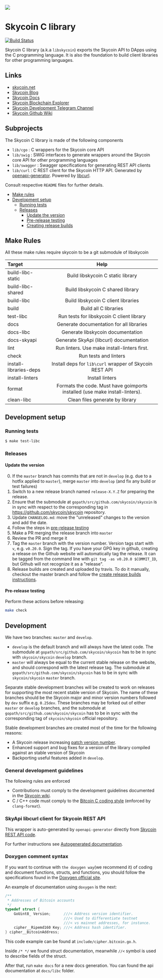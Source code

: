 
![](https://repository-images.githubusercontent.com/165332391/de95dc00-7cec-11e9-8fcb-d42fbd8e3577)

# Skycoin C library

[![Build Status](https://travis-ci.org/skycoin/libskycoin.svg)](https://travis-ci.org/skycoin/libskycoin)

Skycoin C library (a.k.a `libskycoin`) exports the Skycoin API to DApps using the C programming language.
It is also the foundation to build client libraries for other programming languages.

## Links

* [skycoin.net](https://www.skycoin.net)
* [Skycoin Blog](https://www.skycoin.net/blog)
* [Skycoin Docs](https://www.skycoin.net/docs)
* [Skycoin Blockchain Explorer](https://explorer.skycoin.net)
* [Skycoin Development Telegram Channel](https://t.me/skycoindev)
* [Skycoin Github Wiki](https://github.com/skycoin/skycoin/wiki)

## Subprojects

The Skycoin C library is made of the following components

- `lib/cgo`     : C wrappers for the Skycoin core API
- `lib/swig`    : SWIG interfaces to generate wrappers around the Skycoin core API for other programming languages
- `lib/swagger` : Swagger specifications for generating REST API clients
- `lib/curl`    : C REST client for the Skycoin HTTP API. Generated by [openapi-generator](https://github.com/OpenAPITools/openapi-generator). Powered by [libcurl](https://curl.haxx.se/libcurl/c/).

Consult respective `README` files for further details.

<!-- MarkdownTOC levels="1,2,3,4,5" autolink="true" bracket="round" -->
- [Make rules](#make-rules)
- [Development setup](#development-setup)
  - [Running tests](#running-tests)
  - [Releases](#releases)
    - [Update the version](#update-the-version)
    - [Pre-release testing](#pre-release-testing)
    - [Creating release builds](#creating-release-builds)
<!-- /MarkdownTOC -->

## Make Rules

All these make rules require skycoin to be a git submodule of libskycoin

|Target                        |Help|
| :-------------               | :----------: | 
|build-libc-static             |Build libskycoin C static library|
|build-libc-shared             |Build libskycoin C shared library|
|build-libc                    |Build libskycoin C client libraries|
|build                         |Build all C libraries
|test-libc                     |Run tests for libskycoin C client library|
|docs                          |Generate documentation for all libraries|
|docs-libc                     |Generate libskycoin documentation|
|docs-skyapi                   |Generate SkyApi (libcurl) documentation|
|lint                          |Run linters. Use make install-linters first.|
|check                         |Run tests and linters|
|install-libraries-deps        |Install deps for `lib\curl` wrapper of Skycoin REST API|
|install-linters               |Install linters|
|format                        |Formats the code. Must have goimports installed (use make install-linters).|
|clean-libc                    |Clean files generate by library|
  
## Development setup

  ### Running tests

  ```sh
  $ make test-libc
  ```

  ### Releases

  #### Update the version

  0. If the `master` branch has commits that are not in `develop` (e.g. due to a hotfix applied to `master`), merge `master` into `develop` (and fix any build or test failures)
  0. Switch to a new release branch named `release-X.Y.Z` for preparing the release.
  0. Ensure that the submodule at `gopath/src/github.com/skycoin/skycoin` is in sync with respect to the corresponding tag in https://github.com/skycoin/skycoin repository.
  0. Update `CHANGELOG.md`: move the "unreleased" changes to the version and add the date.
  0. Follow the steps in [pre-release testing](#pre-release-testing)
  0. Make a PR merging the release branch into `master`
  0. Review the PR and merge it
  0. Tag the `master` branch with the version number. Version tags start with `v`, e.g. `v0.20.0`. Sign the tag. If you have your GPG key in github, creating a release on the Github website will automatically tag the release. It can be tagged from the command line with `git tag -as v0.20.0 $COMMIT_ID`, but Github will not recognize it as a "release".
  0. Release builds are created and uploaded by travis. To do it manually, checkout the master branch and follow the [create release builds instructions](#creating-release-builds).

  #### Pre-release testing

  Perform these actions before releasing:

  ```sh
  make check
  ```
## Development

We have two branches: `master` and `develop`.

- `develop` is the default branch and will always have the latest code.
  The submodule at `gopath/src/github.com/skycoin/skycoin` has to be
  in sync with `skycoin/skycoin` `develop` branch.
- `master` will always be equal to the current stable release on the website, and should correspond with the latest release tag.
  The submodule at `gopath/src/github.com/skycoin/skycoin` has to be
  in sync with `skycoin/skycoin` `master` branch.

Separate stable development branches will be created to work on releases for supporting the
most recent stable version of Skycoin. The name of these branches should be the Skycoin
major and minor version numbers followed by `dev` suffix e.g. `0.25dev`.
These branches may be forked out of either `master` or `develop` branches, and 
the submodule at `gopath/src/github.com/skycoin/skycoin` has to be
in sync with the corresponding tag of `skycoin/skycoin` official repository.

Stable development branches are created most of the time for the following reasons:

- A Skycoin release increasing [patch version number](https://semver.org/).
- Enhanced support and bug fixes for a version of the library compiled against an
  stable version of Skycoin
- Backporting useful features added in `develop`.

### General development guidelines

The following rules are enforced

- Contributions must comply to the development guidelines documented in the [Skycoin wiki](https://github.com/skycoin/skycoin/wiki).
- C / C++ code must comply to the [Bitcoin C coding style](https://github.com/bitcoin/bitcoin/blob/master/doc/developer-notes.md#coding-style-c) (enforced by `clang-format`).

### SkyApi libcurl client for Skycoin REST API

This wrapper is auto-generated by `openapi-generator` directly from [Skycoin REST API code](https://github.com/skycoin/skycoin/tree/master/src/api).

For further instructions see [Autogenerated documentation](./lib/curl/README.md).

### Doxygen comment syntax

If you want to continue with `the doxygen way`(we recommend it) of coding and document functions, structs, and functions, you should follow the specifications found in the [Doxygen official site](http://www.doxygen.nl/manual/docblocks.html).

An example of documentation using `doxygen` is the next:

```c
/**
 * Addresses of Bitcoin accounts
 */
typedef struct {
    GoUint8_ Version;      ///< Address version identifier.
                           ///< Used to differentiate testnet
                           ///< vs mainnet addresses, for instance.
    cipher__Ripemd160 Key; ///< Address hash identifier.
} cipher__BitcoinAddress;
```
This code example can be found at `include/cipher.bitcoin.go.h`.

Inside `/* */`  we found struct documentation, meanwhile `//<` symbol is used to describe fields of the struct.

After that, run `make docs` for a new docs generation. You can found the api documentation at `docs/libc` folder.

